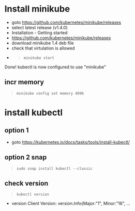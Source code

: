 # Install minikube
* goto https://github.com/kubernetes/minikube/releases
* select latest release (v1.4.0)
* Installation - Getting started
* https://github.com/kubernetes/minikube/releases
* download minikube 1.4 deb file
* check that virtulation is allowed
* >`minikube start`

Done! kubectl is now configured to use "minikube"

## incr memory 
> `minikube config set memory 4096`

# install kubectl
## option 1
* goto https://kubernetes.io/docs/tasks/tools/install-kubectl/
## option 2 snap
> `sudo snap install kubectl --classic`
## check version
> `kubectl version`

* version Client Version: version.Info{Major:"1", Minor:"16", ...
